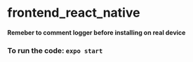 # frontend_react_native

#### Remeber to comment logger before installing on real device
### To run the code: ```expo start```
